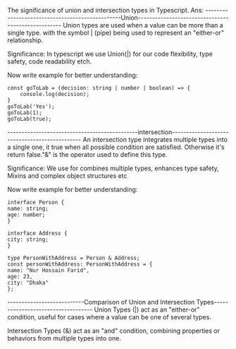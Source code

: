 The significance of union and intersection types in Typescript.
Ans: 
------------------------------------------------Union--------------------------------------------------- 
Union types are used when a value can be more than a single type. with the symbol | (pipe) being used to represent an "either-or" relationship.

Significance:
In typescript we use Union(|) for our code flexibility, type safety, code readability etch.

Now write example for better understanding:
    
    const goToLab = (decision: string | number | boolean) => {
        console.log(decision);
    }
    goToLab('Yes');
    goToLab(1);
    goToLab(true);



----------------------------------------------intersection---------------------------------------------- 
An intersection type integrates multiple types into a single one, it true when all possible condition are satisfied. Otherwise it's return false."&" is the operator used to define this type.

Significance:
We use for combines multiple types, enhances type safety, Mixins and complex object structures etc

Now write example for better understanding:

    interface Person {
    name: string;
    age: number;
    }

    interface Address {
    city: string;
    }

    type PersonWithAddress = Person & Address;
    const personWithAddress: PersonWithAddress = {
    name: "Nur Hossain Farid",
    age: 23,
    city: "Dhaka"
    };

---------------------------Comparison of Union and Intersection Types-----------------------------------
Union Types (|) act as an "either-or" condition, useful for cases where a value can be one of several types.

Intersection Types (&) act as an "and" condition, combining properties or behaviors from multiple types into one.